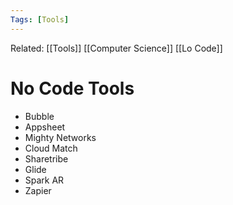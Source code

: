```yaml
---
Tags: [Tools]
---
```

Related: [[Tools]] [[Computer Science]] [[Lo Code]]
# No Code Tools
- Bubble
- Appsheet
- Mighty Networks
- Cloud Match
- Sharetribe
- Glide
- Spark AR 
- Zapier
